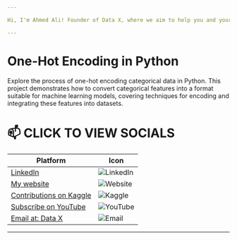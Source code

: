 ```yaml
---

Hi, I'm Ahmed Ali! Founder of Data X, where we aim to help you and your business with data science, data analysis, machine learning, and AI solutions. Please don’t forget to follow me for more projects like this.

---
```


# One-Hot Encoding in Python
Explore the process of one-hot encoding categorical data in Python. This project demonstrates how to convert categorical features into a format suitable for machine learning models, covering techniques for encoding and integrating these features into datasets.

# 📫 CLICK TO VIEW SOCIALS

| Platform                                   | Icon                                                                                 |
|--------------------------------------------|--------------------------------------------------------------------------------------|
| [LinkedIn](https://www.linkedin.com/in/rajaahmedalikhan)   | ![LinkedIn](https://img.shields.io/badge/-LinkedIn-0077B5?logo=linkedin&logoColor=white)   |
| [My website](https://dataxofficial.com)         | ![Website](https://img.shields.io/badge/-Website-FF6600?logo=web&logoColor=white)         |
| [Contributions on Kaggle](https://www.kaggle.com/datascientist97) | ![Kaggle](https://img.shields.io/badge/-Kaggle-20BEFF?logo=kaggle&logoColor=white)      |
| [Subscribe on YouTube](https://www.youtube.com/@datax_official) | ![YouTube](https://img.shields.io/badge/-YouTube-FF0000?logo=youtube&logoColor=white) |
| [Email at: Data X](mailto:datascientist097@gmail.com)     | ![Email](https://img.shields.io/badge/-Email-D14836?logo=gmail&logoColor=white)          |

---

